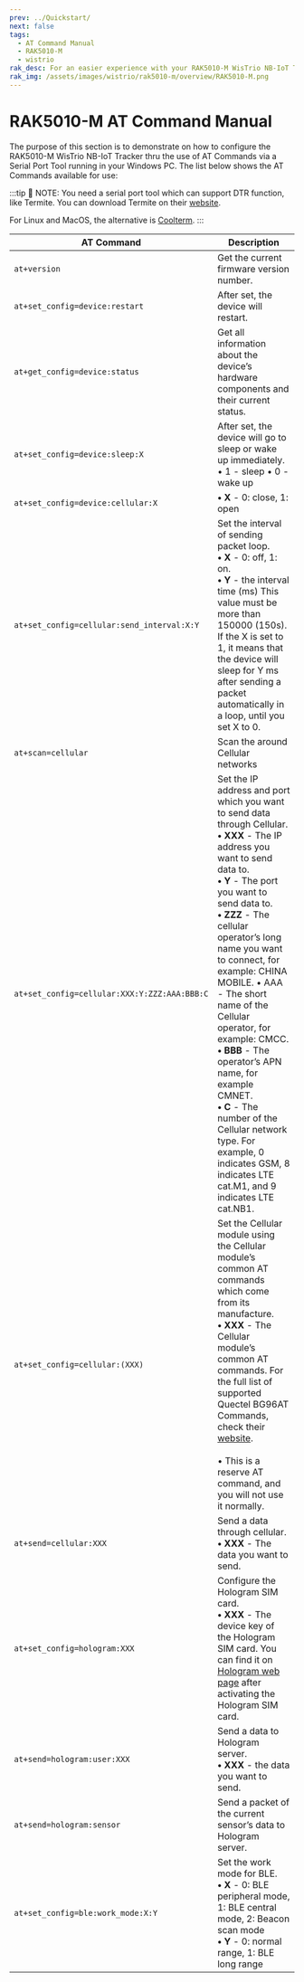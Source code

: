 ```yaml
---
prev: ../Quickstart/
next: false
tags:
  - AT Command Manual
  - RAK5010-M
  - wistrio
rak_desc: For an easier experience with your RAK5010-M WisTrio NB-IoT Tracker, a comprehensive list of commands in configuring your device is provided.
rak_img: /assets/images/wistrio/rak5010-m/overview/RAK5010-M.png
---
```


# RAK5010-M AT Command Manual

The purpose of this section is to demonstrate on how to configure the RAK5010-M WisTrio NB-IoT Tracker thru the use of AT Commands via a Serial Port Tool running in your Windows PC. The list below shows the AT Commands available for use:

:::tip 📝 NOTE:
 You need a serial port tool which can support DTR function, like Termite. You can download Termite on their [website](https:\/\/www.compuphase.com\/software_termite.htm).

 For Linux and MacOS, the alternative is [Coolterm](http://freeware.the-meiers.org/).
:::

| AT Command | Description |
| ---- | ---- |
| `at+version` | Get the current firmware version number. |
| `at+set_config=device:restart` | After set, the device will restart. |
| `at+get_config=device:status` | Get all information about the device’s hardware components and their current status. |
| `at+set_config=device:sleep:X` | After set, the device will go to sleep or wake up immediately. <br>• 1 - sleep • 0 - wake up |
| `at+set_config=device:cellular:X` | **• X** - 0: close, 1: open |
| `at+set_config=cellular:send_interval:X:Y` | Set the interval of sending packet loop. <br>**• X** - 0: off, 1: on. <br>**• Y** - the interval time (ms) This value must be more than 150000 (150s). If the X is set to 1, it means that the device will sleep for Y ms after sending a packet automatically in a loop, until you set X to 0. |
| `at+scan=cellular` | Scan the around Cellular networks |
| `at+set_config=cellular:XXX:Y:ZZZ:AAA:BBB:C` | Set the IP address and port which you want to send data through Cellular. <br>**• XXX** - The IP address you want to send data to. <br>**• Y** - The port you want to send data to. <br>**• ZZZ** - The cellular operator’s long name you want to connect, for example: CHINA MOBILE. • AAA - The short name of the Cellular operator, for example: CMCC. <br>**• BBB** - The operator’s APN name, for example CMNET. <br>**• C** - The number of the Cellular network type. For example, 0 indicates GSM, 8 indicates LTE cat.M1, and 9 indicates LTE cat.NB1. |
| `at+set_config=cellular:(XXX)` | Set the Cellular module using the Cellular module’s common AT commands which come from its manufacture. <br>**• XXX** - The Cellular module’s common AT commands. For the full list of supported Quectel BG96AT Commands, check their [website](https://www.quectel.com/product/bg96.htm). <br><br>• This is a reserve AT command, and you will not use it normally. |
| `at+send=cellular:XXX` | Send a data through cellular. <br>**• XXX** - The data you want to send. |
|`at+set_config=hologram:XXX` | Configure the Hologram SIM card. <br>**• XXX** - The device key of the Hologram SIM card. You can find it on [Hologram web page](https://dashboard.hologram.io) after activating the Hologram SIM card. |
| `at+send=hologram:user:XXX` | Send a data to Hologram server. <br>**• XXX** - the data you want to send. |
| `at+send=hologram:sensor` | Send a packet of the current sensor’s data to Hologram server. |
| `at+set_config=ble:work_mode:X:Y`| Set the work mode for BLE. <br>**• X** - 0: BLE peripheral mode, 1: BLE central mode, 2: Beacon scan mode <br>**• Y** - 0: normal range, 1: BLE long range|
